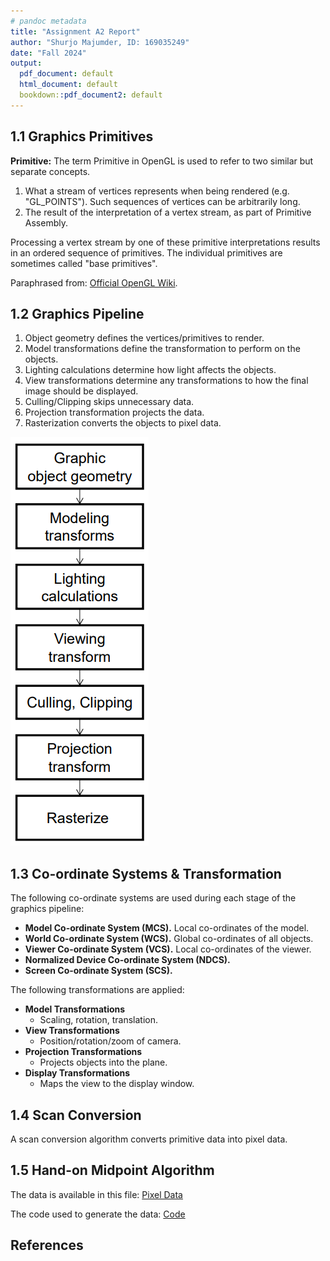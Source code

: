 ```yaml
---
# pandoc metadata
title: "Assignment A2 Report"
author: "Shurjo Majumder, ID: 169035249"
date: "Fall 2024"
output:
  pdf_document: default
  html_document: default
  bookdown::pdf_document2: default
---
```


## 1.1 Graphics Primitives

**Primitive:** The term Primitive in OpenGL is used to refer to two similar but separate concepts.

1. What a stream of vertices represents when being rendered (e.g. "GL_POINTS"). Such sequences of vertices can be arbitrarily long.
2. The result of the interpretation of a vertex stream, as part of Primitive Assembly.

Processing a vertex stream by one of these primitive interpretations results in an ordered sequence of primitives. The individual primitives are sometimes called "base primitives".

Paraphrased from: [Official OpenGL Wiki][OGLW].

## 1.2 Graphics Pipeline

1. Object geometry defines the vertices/primitives to render.
2. Model transformations define the transformation to perform on the objects.
3. Lighting calculations determine how light affects the objects.
4. View transformations determine any transformations to how the final image should be displayed.
5. Culling/Clipping skips unnecessary data.
6. Projection transformation projects the data.
7. Rasterization converts the objects to pixel data.

![Diagram of the graphics pipeline.](assets/slides-graphics-pipeline.png)

## 1.3 Co-ordinate Systems & Transformation

The following co-ordinate systems are used during each stage of the graphics pipeline:

- **Model Co-ordinate System (MCS).** Local co-ordinates of the model.
- **World Co-ordinate System (WCS).** Global co-ordinates of all objects.
- **Viewer Co-ordinate System (VCS).** Local co-ordinates of the viewer.
- **Normalized Device Co-ordinate System (NDCS).**
- **Screen Co-ordinate System (SCS).**

The following transformations are applied:

- **Model Transformations**
  - Scaling, rotation, translation.
- **View Transformations**
  - Position/rotation/zoom of camera.
- **Projection Transformations**
  - Projects objects into the plane.
- **Display Transformations**
  - Maps the view to the display window.

## 1.4 Scan Conversion

A scan conversion algorithm converts primitive data into pixel data.

## 1.5 Hand-on Midpoint Algorithm

The data is available in this file: [Pixel Data](./assets/pixel_data.txt)

The code used to generate the data: [Code](./midpoint_algorithm.py)

## References

[OGLW]: https://www.khronos.org/opengl/wiki/primitive
